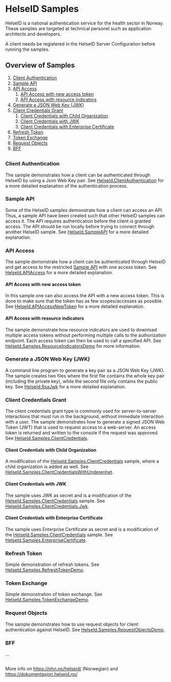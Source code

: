 # HelseID Samples

HelseID is a national authentication service for the health sector in Norway. These samples are targeted at technical personel such as application architects and developers. 

A client needs be registered in the HelseID Server Configuration before running the samples.

## Overview of Samples
1. [Client Authentication](#ClientAuthentication)
2. [Sample API](#SampleAPI)
3. [API Access](#APIAccess)
    1. [API Access with new access token](#APIAccessNewToken)
    2. [API Access with resource indicators](#APIAccessResourceIndicators)
4. [Generate a JSON Web Key (JWK)](#RsaJwk)
5. [Client Credentials Grant](#ClientCredentials)
    1. [Client Credentials with Child Organization](#ClientCredentials.WithChildOrg)
    2. [Client Credentials with JWK](#ClientCredentials.Jwk)
    3. [Client Credentials with Enterprise Certificate](#ClientCredentials.EnterpriseCertificate)
6. [Refresh Token](#RefreshToken)
7. [Token Exchange](#TokenExchange)
8. [Request Objects](#RequestObjects)
10. [BFF](#BFF)
##

### <a name="ClientAuthentication"></a> Client Authentication

The sample demonstrates how a client can be authenticated through HelseID by using a Json Web Key pair. See [HelseId.ClientAuthentication](https://github.com/ingvildaadde/Samples/tree/main/ClientAuthentication) for a more detailed explanation of the authentication process.

### <a name="SampleAPI"></a> Sample API

Some of the HelseID samples demonstrate how a client can access an API. Thus, a sample API have been created such that other HelseID samples can access it. The API requires authentication before the client is granted access. The API should be run locally before trying to connect through another HelseID sample. See [HelseId.SampleAPI](https://github.com/ingvildaadde/Samples/tree/main/SampleAPI) for a more detailed explanation.  

### <a name="APIAccess"></a> API Access

The sample demonstrate how a client can be authenticated through HelseID and get access to the restricted [Sample API](https://github.com/ingvildaadde/Samples/tree/main/SampleAPI) with one access token. See [HelseId.APIAccess](https://github.com/ingvildaadde/Samples/tree/main/ClientAuthenticationWithAPIAccess) for a more detailed explanation.

#### <a name="APIAccessNewToken"></a> API Access with new access token

In this sample one can also access the API with a new access token. This is done to make sure that the token has as few scopes/accesses as possible. See [HelseId.APIAccessNewToken](https://github.com/ingvildaadde/Samples/tree/main/ClientAuthenticationAPIAccessNewToken) for a more detailed explanation.

#### <a name="APIAccessResourceIndicators"></a> API Access with resource indicators

The sample demonstrate how resource indicators are used to download multiple access tokens without performing multiple calls to the authorization endpoint. Each access token can then be used to call a specified API. See [HelseId.Samples.ResourceIndicatorsDemo](https://github.com/NorskHelsenett/HelseID.Samples/tree/Ingvild-samples/HelseId.Samples.ResourceIndicatorsDemo) for more information.


### <a name="RsaJwk"></a> Generate a JSON Web Key (JWK)

A command line program to generate a key pair as a JSON Web Key (JWK). The sample creates two files where the first file contains the whole key pair (including the private key), while the second file only contains the public key. See [HelseId.RsaJwk](https://github.com/NorskHelsenett/HelseID.Samples/tree/master/HelseId.RsaJwk) for a more detailed explanation.

### <a name="ClientCredentials"></a> Client Credentials Grant

The client credentials grant type is commonly used for server-to-server interactions that must run in the background, without immediate interaction with a user. The sample demonstrates how to generate a signed JSON Web Token (JWT) that is used to request access to a web-server. An access token is returned and written to the console if the request was approved. See [HelseId.Samples.ClientCredentials](https://github.com/NorskHelsenett/HelseID.Samples/tree/master/HelseId.Samples.ClientCredentials).

#### <a name="ClientCredentials.WithChildOrg"></a> Client Credentials with Child Organization

A modification of the [HelseId.Samples.ClientCredentials](https://github.com/NorskHelsenett/HelseID.Samples/tree/master/HelseId.Samples.ClientCredentials) sample, where a child organization is added as well. See [HelseId.Samples.ClientCredentialsWithUnderenhet](https://github.com/NorskHelsenett/HelseID.Samples/tree/Ingvild-samples/HelseId.Samples.ClientCredentialsWithUnderenhet).

#### <a name="ClientCredentials.Jwk"></a> Client Credentials with JWK

The sample uses JWK as secret and is a modification of the [HelseId.Samples.ClientCredentials](https://github.com/NorskHelsenett/HelseID.Samples/tree/master/HelseId.Samples.ClientCredentials) sample. See [HelseId.Samples.ClientCredentials.Jwk](https://github.com/NorskHelsenett/HelseID.Samples/tree/master/HelseId.Samples.ClientCredentials.Jwk).

#### <a name="ClientCredentials.EnterpriseCertificate"></a> Client Credentials with Enterprise Certificate

The sample uses Enterprise Certificate as secret and is a modification of the [HelseId.Samples.ClientCredentials](https://github.com/NorskHelsenett/HelseID.Samples/tree/master/HelseId.Samples.ClientCredentials) sample. See [HelseId.Samples.EnterpriseCertificate](https://github.com/NorskHelsenett/HelseID.Samples/tree/master/HelseId.Samples.EnterpriseCertificate).

### <a name="RefreshToken"></a> Refresh Token

Simple demonstration of refresh tokens. See [HelseId.Samples.RefreshTokenDemo](https://github.com/NorskHelsenett/HelseID.Samples/tree/master/HelseId.Samples.RefreshTokenDemo).

### <a name="TokenExchange"></a> Token Exchange

Simple demonstration of token exchange. See [HelseId.Samples.TokenExchangeDemo](https://github.com/NorskHelsenett/HelseID.Samples/tree/master/HelseId.Samples.TokenExchangeDemo).

### <a name="RequestObjects"></a> Request Objects

The sample demonstrates how to use request objects for client authentication against HelseID. See [HelseId.Samples.RequestObjectsDemo](https://github.com/NorskHelsenett/HelseID.Samples/tree/master/HelseId.Samples.RequestObjectsDemo).

### <a name="BFF"></a> BFF

...

##
More info on https://nhn.no/helseid/ (Norwegian) and https://dokumentasjon.helseid.no/
